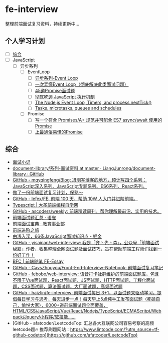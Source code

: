 # fe-interview

整理前端面试复习资料，持续更新中...

## 个人学习计划
+ [ ] [综合](#综合)
+ [ ] [JavaScript](./JavaScript/index.md)
    + [ ] 异步系列
        + [ ] EventLoop
            + [ ] [异步系列-Event Loop](https://github.com/LiangJunrong/document-library/blob/master/%E7%B3%BB%E5%88%97-%E9%9D%A2%E8%AF%95%E8%B5%84%E6%96%99/JavaScript/%E5%BC%82%E6%AD%A5%E7%B3%BB%E5%88%97/Event%20Loop.md) 
            + [ ] [一次弄懂Event Loop（彻底解决此类面试问题）](https://juejin.cn/post/6844903764202094606) 
            + [ ] [45道Promise面试题](https://github.com/LinDaiDai/niubility-coding-js/blob/master/JavaScript/%E5%BC%82%E6%AD%A5/%E8%A6%81%E5%B0%B1%E6%9D%A545%E9%81%93Promise%E9%9D%A2%E8%AF%95%E9%A2%98%E4%B8%80%E6%AC%A1%E7%88%BD%E5%88%B0%E5%BA%95.md)
            + [ ] [彻底吃透 JavaScript 执行机制](https://juejin.cn/post/6844903955286196237)
            + [ ] [The Node.js Event Loop, Timers, and process.nextTick()](https://nodejs.org/en/docs/guides/event-loop-timers-and-nexttick/)
            + [ ] [Tasks, microtasks, queues and schedules](https://jakearchibald.com/2015/tasks-microtasks-queues-and-schedules/)
        + [ ] Promise
            + [ ] [写一个符合 Promises/A+ 规范并可配合 ES7 async/await 使用的 Promise](https://zhuanlan.zhihu.com/p/23312442)
            + [ ] [上最通俗易懂的Promise](https://juejin.cn/post/6844903607968481287#heading-7)
## 综合

- [面试小记](https://juejin.cn/column/7077762092295520263)
- [document-library/系列-面试资料 at master · LiangJunrong/document-library · GitHub](https://github.com/LiangJunrong/document-library/tree/master/%E7%B3%BB%E5%88%97-%E9%9D%A2%E8%AF%95%E8%B5%84%E6%96%99)
- [GitHub - mqyqingfeng/Blog: 冴羽写博客的地方，预计写四个系列：JavaScript深入系列、JavaScript专题系列、ES6系列、React系列。](https://github.com/mqyqingfeng/Blog)
- [做了一份前端面试复习计划，保熟～](https://juejin.cn/post/7061588533214969892#heading-91)
- [GitHub - lefex/FE: 前端 100 天，帮助 10W 人入门并进阶前端。](https://github.com/lefex/FE)
- [Typescript | 大圣前端编程自学网](https://shengxinjing.cn/fe/typescript.html#%E4%BB%98%E8%B4%B9%E8%AF%BE%E7%A8%8B)
- [GitHub - ascoders/weekly: 前端精读周刊。帮你理解最前沿、实用的技术。](https://github.com/ascoders/weekly)
- [前端面试题汇总 · 语雀](https://www.yuque.com/cuggz/interview)
- [前端面试宝典 · 教育事业部](https://gxaedu.yuque.com/books/share/010981b8-858b-4b0a-96e9-e0bd7da1b0ed)
- [前端进阶之旅](https://interview2.poetries.top/)
- [由浅入深，66条JavaScript面试知识点 - 掘金](https://juejin.cn/post/6844904200917221389#heading-4)
- [GitHub - yisainan/web-interview: 我是「齐丶先丶森」，公众号「前端面试秘籍」作者，收集整理全网面试题及面试技巧，旨在帮助前端工程师们找到一份好工作！](https://github.com/yisainan/web-interview)
- [BFC | 前端随笔 FE-Essay](https://i-want-offer.github.io/FE-Essay/CSS/BFC.html#box-css-%E5%B8%83%E5%B1%80%E7%9A%84%E5%9F%BA%E6%9C%AC%E5%8D%95%E4%BD%8D)
- [GitHub - CavsZhouyou/Front-End-Interview-Notebook: 前端面试复习笔记](https://github.com/CavsZhouyou/Front-End-Interview-Notebook)
- [GitHub - febobo/web-interview: 语音打卡社群维护的前端面试题库，包含不限于Vue面试题，React面试题，JS面试题，HTTP面试题，工程化面试题，CSS面试题，算法面试题，大厂面试题，高频面试题](https://github.com/febobo/web-interview)
- [GitHub - haizlin/fe-interview: 前端面试每日 3+1，以面试题来驱动学习，提倡每日学习与思考，每天进步一点！每天早上5点纯手工发布面试题（死磕自己，愉悦大家），6000+道前端面试题全面覆盖，HTML/CSS/JavaScript/Vue/React/Nodejs/TypeScript/ECMAScritpt/Webpack/Jquery/小程序/软技能……](https://github.com/haizlin/fe-interview)
- [GitHub - afatcoder/LeetcodeTop: 汇总各大互联网公司容易考察的高频leetcode题🔥 推荐刷题网站：https://www.lintcode.com/?utm_source=tf-github-codetop](https://github.com/afatcoder/LeetcodeTop)
